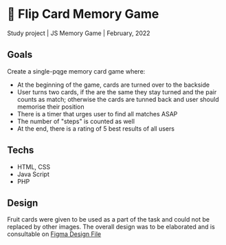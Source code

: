 # 🍍 Flip Card Memory Game 
Study project | JS Memory Game | February, 2022

## Goals
Create a single-pqge memory card game where:
* At the beginning of the game, cards are turned over to the backside
* User turns two cards, if the are the same they stay turned and the pair counts as match; otherwise the cards are tunned back and user should memorise their position
* There is a timer that urges user to find all matches ASAP
* The number of "steps" is counted as well
* At the end, there is a rating of 5 best results of all users

## Techs
* HTML, CSS
* Java Script
* PHP

## Design
Fruit cards were given to be used as a part of the task and could not be replaced by other images.
The overall design was to be elaborated and is consultable on [Figma Design File](https://www.figma.com/file/XeU3NAVa7leR01bWQo6rOu/Flip-Card-Memory-Game?node-id=2%3A27)
